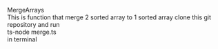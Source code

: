 MergeArrays<br />
This is function that merge 2 sorted array to 1 sorted array
clone this git repository and run <br />
ts-node merge.ts <br />
in terminal
